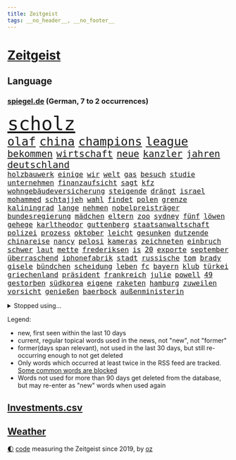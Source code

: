 ```yaml
---
title: Zeitgeist
tags: __no_header__, __no_footer__
---
```


# [Zeitgeist](https://oliz.io/zeitgeist/)

## Language

<h3><a href="https://www.spiegel.de" target="_blank">spiegel.de</a> (German, 7 to 2 occurrences)</h3>
<p style="font-family:monospace">
<span style="font-size:32pt"><a href="news_links.html#scholz" class="current">scholz</a></span>
<br>
<span style="font-size:20pt"><a href="news_links.html#olaf" class="current">olaf</a></span>
<span style="font-size:20pt"><a href="news_links.html#china" class="current">china</a></span>
<span style="font-size:20pt"><a href="news_links.html#champions" class="current">champions</a></span>
<span style="font-size:20pt"><a href="news_links.html#league" class="current">league</a></span>
<br>
<span style="font-size:16pt"><a href="news_links.html#bekommen" class="current">bekommen</a></span>
<span style="font-size:16pt"><a href="news_links.html#wirtschaft" class="current">wirtschaft</a></span>
<span style="font-size:16pt"><a href="news_links.html#neue" class="current">neue</a></span>
<span style="font-size:16pt"><a href="news_links.html#kanzler" class="current">kanzler</a></span>
<span style="font-size:16pt"><a href="news_links.html#jahren" class="current">jahren</a></span>
<span style="font-size:16pt"><a href="news_links.html#deutschland" class="current">deutschland</a></span>
<br>
<span style="font-size:12pt"><a href="news_links.html#holzbauwerk" class="new">holzbauwerk</a></span>
<span style="font-size:12pt"><a href="news_links.html#einige" class="current">einige</a></span>
<span style="font-size:12pt"><a href="news_links.html#wir" class="current">wir</a></span>
<span style="font-size:12pt"><a href="news_links.html#welt" class="current">welt</a></span>
<span style="font-size:12pt"><a href="news_links.html#gas" class="current">gas</a></span>
<span style="font-size:12pt"><a href="news_links.html#besuch" class="current">besuch</a></span>
<span style="font-size:12pt"><a href="news_links.html#studie" class="current">studie</a></span>
<span style="font-size:12pt"><a href="news_links.html#unternehmen" class="current">unternehmen</a></span>
<span style="font-size:12pt"><a href="news_links.html#finanzaufsicht" class="new">finanzaufsicht</a></span>
<span style="font-size:12pt"><a href="news_links.html#sagt" class="current">sagt</a></span>
<span style="font-size:12pt"><a href="news_links.html#kfz" class="new">kfz</a></span>
<span style="font-size:12pt"><a href="news_links.html#wohngebäudeversicherung" class="new">wohngebäudeversicherung</a></span>
<span style="font-size:12pt"><a href="news_links.html#steigende" class="current">steigende</a></span>
<span style="font-size:12pt"><a href="news_links.html#drängt" class="current">drängt</a></span>
<span style="font-size:12pt"><a href="news_links.html#israel" class="current">israel</a></span>
<span style="font-size:12pt"><a href="news_links.html#mohammed" class="current">mohammed</a></span>
<span style="font-size:12pt"><a href="news_links.html#schtajjeh" class="new">schtajjeh</a></span>
<span style="font-size:12pt"><a href="news_links.html#wahl" class="current">wahl</a></span>
<span style="font-size:12pt"><a href="news_links.html#findet" class="current">findet</a></span>
<span style="font-size:12pt"><a href="news_links.html#polen" class="current">polen</a></span>
<span style="font-size:12pt"><a href="news_links.html#grenze" class="current">grenze</a></span>
<span style="font-size:12pt"><a href="news_links.html#kaliningrad" class="new">kaliningrad</a></span>
<span style="font-size:12pt"><a href="news_links.html#lange" class="current">lange</a></span>
<span style="font-size:12pt"><a href="news_links.html#nehmen" class="current">nehmen</a></span>
<span style="font-size:12pt"><a href="news_links.html#nobelpreisträger" class="current">nobelpreisträger</a></span>
<span style="font-size:12pt"><a href="news_links.html#bundesregierung" class="current">bundesregierung</a></span>
<span style="font-size:12pt"><a href="news_links.html#mädchen" class="current">mädchen</a></span>
<span style="font-size:12pt"><a href="news_links.html#eltern" class="current">eltern</a></span>
<span style="font-size:12pt"><a href="news_links.html#zoo" class="current">zoo</a></span>
<span style="font-size:12pt"><a href="news_links.html#sydney" class="new">sydney</a></span>
<span style="font-size:12pt"><a href="news_links.html#fünf" class="current">fünf</a></span>
<span style="font-size:12pt"><a href="news_links.html#löwen" class="new">löwen</a></span>
<span style="font-size:12pt"><a href="news_links.html#gehege" class="new">gehege</a></span>
<span style="font-size:12pt"><a href="news_links.html#karltheodor" class="current">karltheodor</a></span>
<span style="font-size:12pt"><a href="news_links.html#guttenberg" class="current">guttenberg</a></span>
<span style="font-size:12pt"><a href="news_links.html#staatsanwaltschaft" class="current">staatsanwaltschaft</a></span>
<span style="font-size:12pt"><a href="news_links.html#polizei" class="current">polizei</a></span>
<span style="font-size:12pt"><a href="news_links.html#prozess" class="current">prozess</a></span>
<span style="font-size:12pt"><a href="news_links.html#oktober" class="current">oktober</a></span>
<span style="font-size:12pt"><a href="news_links.html#leicht" class="current">leicht</a></span>
<span style="font-size:12pt"><a href="news_links.html#gesunken" class="current">gesunken</a></span>
<span style="font-size:12pt"><a href="news_links.html#dutzende" class="current">dutzende</a></span>
<span style="font-size:12pt"><a href="news_links.html#chinareise" class="new">chinareise</a></span>
<span style="font-size:12pt"><a href="news_links.html#nancy" class="current">nancy</a></span>
<span style="font-size:12pt"><a href="news_links.html#pelosi" class="current">pelosi</a></span>
<span style="font-size:12pt"><a href="news_links.html#kameras" class="current">kameras</a></span>
<span style="font-size:12pt"><a href="news_links.html#zeichneten" class="new">zeichneten</a></span>
<span style="font-size:12pt"><a href="news_links.html#einbruch" class="current">einbruch</a></span>
<span style="font-size:12pt"><a href="news_links.html#schwer" class="current">schwer</a></span>
<span style="font-size:12pt"><a href="news_links.html#laut" class="current">laut</a></span>
<span style="font-size:12pt"><a href="news_links.html#mette" class="new">mette</a></span>
<span style="font-size:12pt"><a href="news_links.html#frederiksen" class="new">frederiksen</a></span>
<span style="font-size:12pt"><a href="news_links.html#is" class="current">is</a></span>
<span style="font-size:12pt"><a href="news_links.html#20" class="current">20</a></span>
<span style="font-size:12pt"><a href="news_links.html#exporte" class="current">exporte</a></span>
<span style="font-size:12pt"><a href="news_links.html#september" class="current">september</a></span>
<span style="font-size:12pt"><a href="news_links.html#überraschend" class="current">überraschend</a></span>
<span style="font-size:12pt"><a href="news_links.html#iphonefabrik" class="new">iphonefabrik</a></span>
<span style="font-size:12pt"><a href="news_links.html#stadt" class="current">stadt</a></span>
<span style="font-size:12pt"><a href="news_links.html#russische" class="current">russische</a></span>
<span style="font-size:12pt"><a href="news_links.html#tom" class="current">tom</a></span>
<span style="font-size:12pt"><a href="news_links.html#brady" class="current">brady</a></span>
<span style="font-size:12pt"><a href="news_links.html#gisele" class="current">gisele</a></span>
<span style="font-size:12pt"><a href="news_links.html#bündchen" class="current">bündchen</a></span>
<span style="font-size:12pt"><a href="news_links.html#scheidung" class="current">scheidung</a></span>
<span style="font-size:12pt"><a href="news_links.html#leben" class="current">leben</a></span>
<span style="font-size:12pt"><a href="news_links.html#fc" class="current">fc</a></span>
<span style="font-size:12pt"><a href="news_links.html#bayern" class="current">bayern</a></span>
<span style="font-size:12pt"><a href="news_links.html#klub" class="current">klub</a></span>
<span style="font-size:12pt"><a href="news_links.html#türkei" class="current">türkei</a></span>
<span style="font-size:12pt"><a href="news_links.html#griechenland" class="current">griechenland</a></span>
<span style="font-size:12pt"><a href="news_links.html#präsident" class="current">präsident</a></span>
<span style="font-size:12pt"><a href="news_links.html#frankreich" class="current">frankreich</a></span>
<span style="font-size:12pt"><a href="news_links.html#julie" class="new">julie</a></span>
<span style="font-size:12pt"><a href="news_links.html#powell" class="new">powell</a></span>
<span style="font-size:12pt"><a href="news_links.html#49" class="current">49</a></span>
<span style="font-size:12pt"><a href="news_links.html#gestorben" class="current">gestorben</a></span>
<span style="font-size:12pt"><a href="news_links.html#südkorea" class="current">südkorea</a></span>
<span style="font-size:12pt"><a href="news_links.html#eigene" class="current">eigene</a></span>
<span style="font-size:12pt"><a href="news_links.html#raketen" class="current">raketen</a></span>
<span style="font-size:12pt"><a href="news_links.html#hamburg" class="current">hamburg</a></span>
<span style="font-size:12pt"><a href="news_links.html#zuweilen" class="new">zuweilen</a></span>
<span style="font-size:12pt"><a href="news_links.html#vorsicht" class="current">vorsicht</a></span>
<span style="font-size:12pt"><a href="news_links.html#genießen" class="current">genießen</a></span>
<span style="font-size:12pt"><a href="news_links.html#baerbock" class="current">baerbock</a></span>
<span style="font-size:12pt"><a href="news_links.html#außenministerin" class="current">außenministerin</a></span>
</p>
<details>
<summary>Stopped using...</summary>
<p class="former" style="font-size:12pt">
andrea(740) cdupolitiker(740) kanzlerin(740) richterin(740) rki(740) walter(740) arsenal(739) düsseldorf(739) skandal(739) 44(738) draußen(738) figur(738) rückschlag(738) usaußenminister(738) echte(737) einzug(737) geduld(737) radikal(737) wales(737) bundestags(736) dadurch(736) debüt(736) dienen(736) empörung(736) falsche(736) gelegt(736) halle(736) hamilton(736) jüngste(736) regierungschefs(736) registriert(736) riss(736) schlug(736) seitdem(736) sinken(736) straßen(736) anwohner(735) ausbruch(735) beachten(735) bitten(735) erholung(735) lager(735) manöver(735) persönlich(735) rest(735) tatverdächtige(735) ursula(735) verlierer(735) auftakt(734) bedenken(734) coronainfektion(734) flick(734) gewaltig(734) hansi(734) israelische(734) messi(734) portugal(734) tieren(734) digitalisierung(733) geschickt(733) punkt(733) scheinen(733) schlagzeilen(733) trennen(733) abschied(732) aktien(732) anteil(732) dreht(732) geschafft(732) isolation(732) jüngeren(732) klaus(732) verfügung(732) verluste(732) entsprechende(731) gedenken(731) jagd(731) kretschmer(731) kurzarbeit(731) löste(731) schmidt(731) stets(731) summe(731) feierte(730) leipziger(730) versprochen(730) bremst(729) philipp(729) verabschiedet(729) weißen(729) wälder(729) 400(728) bestraft(728) enthüllt(728) kreis(728) tödlich(728) verbreiten(728) auswahl(727) bilden(727) eindämmen(727) kaputt(727) käufer(727) produzieren(727) verstärken(727) wohnhaus(727) aktiv(726) besuchen(726) bloß(726) coronatests(726) fließt(726) gaben(726) tauchen(726) falschen(725) meinungsfreiheit(725) rettungskräfte(725) schwester(725) simon(725) usschauspielerin(725) wirken(725) impfkampagne(724) park(724) rafael(724) vierten(724) überraschung(724) hund(723) klimapolitik(723) prognosen(723) endspiel(722) erneuten(722) gesprächen(722) abgehört(721) arabische(721) einreise(721) garten(721) schaffte(721) stieß(721) bande(720) coronapolitik(720) enden(720) virologen(720) abgebrochen(719) berater(718) berät(718) kilometern(718) olympische(718) richard(718) betrifft(717) vieles(717) spitzenreiter(716) trug(716) züge(716) gefälschte(715) auftreten(714) bundesgerichtshof(714) enttäuschung(714) regelung(714) gesichert(713) zusammenstoß(713) le(712) motor(712) rollt(712) ökonomen(712) bisherigen(711) gemeinsames(711) wind(711) antrag(710) erderwärmung(710) brach(709) heutigen(709) springen(709) hunger(708) landesweit(707) rasen(707) sage(707) tennisprofi(707) fortsetzung(705) landet(705) begrüßt(703) bundesnetzagentur(703) mindestlohn(703) provoziert(702) bier(701) wendet(701) abstieg(700) 36(699) patzt(699) benötigen(697) schaut(697) schmerz(689) foto(685) zeitung(682) blinken(675) größe(673) gesetzlichen(672) rückte(672) gelangt(668) leiter(658) berichtete(638) schwangerschaftsabbrüche(637) übers(634) höheres(632) glasgow(629) zustimmen(629) zusätzlichen(626) vormarsch(605) finanziellen(588) strecken(576) lahm(571) erschoss(563) blut(559) rumänien(557) vehement(554) airline(544) stoltenberg(542) eskalierte(534) erschüttern(528) dynamo(525) fußballnationalmannschaft(525) lediglich(514) parlamentswahlen(502) tennisstar(501) gefilmt(494) müll(493) aachen(490) geflüchtet(488) fachkräftemangel(483) zentralbank(482) fluggesellschaften(479) zerstörte(479) wenigsten(476) traditionelle(474) brannte(470) kroatien(470) terroranschlag(469) verwandten(468) coup(465) emirate(465) floh(460) brücken(456) cup(456) waldbrand(452) landsleute(447) ausgefallen(445) emiraten(444) sorgten(443) erfolgreichste(442) zögert(442) dominieren(440) 120(438) fällig(438) kollision(434) stürme(433) highlights(431) befürwortet(426) gesammelt(425) günstiges(420) aufträge(418) anlage(417) nouripour(415) omid(415) dax(414) verteuern(414) paket(412) flüchtende(404) award(402) illegaler(402) staatsbesuch(402) böse(400) nachmittag(399) harris(398) jonas(395) protokoll(391) 22jährige(390) gesetzesänderung(390) wachsende(390) mehrwertsteuer(388) hierzulande(387) royals(384) einigt(383) kleinere(381) jeffrey(380) floyd(377) protestierten(377) ferrari(372) gazprom(367) gezielte(367) beider(364) krankenkassen(364) knappheit(359) gap(357) gedrängt(357) 41(355) spürbar(355) sprecherin(354) portal(350) rotterdam(350) menschlichkeit(349) komplizierter(347) euländer(344) luftwaffe(344) donbass(342) vorzugehen(342) beitreten(337) fahndet(337) stadtteil(334) empfindliche(333) vatikan(332) bekannteste(331) dunkeln(330) unserem(329) unosicherheitsrat(328) lärm(321) arbeitswelt(320) entsteht(318) einziger(313) dinosaurier(312) waffenruhe(310) sank(309) angekündigte(306) positiver(306) nordirak(305) frühe(302) pink(302) brown(301) ebay(301) verteuert(299) finnlands(297) problematisch(296) senden(294) weltbekannt(291) begleiter(290) kriegsgebiet(290) wimbledon(288) kannten(287) südpazifik(287) erkennt(286) nadal(286) wolf(285) ansprüche(283) abwehrspieler(282) gefechte(281) versteigerung(280) systematisch(278) bijan(277) djirsarai(277) kassel(277) beschäftigen(276) baute(273) elite(272) match(272) austritt(270) sony(269) großbrand(266) marilyn(264) helikopter(263) dresdner(261) abzuwenden(259) auswertung(259) genaue(259) herausgefunden(259) weltgrößte(256) klagte(254) zurecht(252) fraglich(250) schnellste(250) lawrow(249) infolge(248) vereinigte(248) abschaffung(247) flughäfen(245) funk(242) ansprache(241) außergewöhnlich(241) akt(239) great(239) mögliches(239) unwetter(239) zivilen(239) einmalige(238) verwaltung(238) vögel(238) pausen(236) stammen(235) verspätungen(235) flughafens(234) kylian(234) mbappé(234) traurig(234) englands(233) zugesagt(233) 170(226) bürokratie(226) befanden(225) sportart(225) gelöst(224) inakzeptable(224) schwache(224) festival(223) austausch(221) prorussischer(221) lieferstopp(219) beitritt(218) km/h(218) russlandsanktionen(217) anlässlich(215) duo(212) stopfen(212) achtzigern(210) landung(210) hochrangigen(209) örtlichen(209) vereinbaren(208) ausfällen(207) trier(207) finnische(206) ausgang(205) burkhard(205) mariupol(205) tyson(205) absichtlich(203) ansteigen(203) marathon(203) modern(203) raketenangriff(201) natobeitritt(200) starkes(199) umfasst(198) freundinnen(197) sozial(197) staatsbürgerschaft(197) spielerinnen(196) miete(195) verteidigte(195) fox(194) windkraft(194) oligarch(193) verwüstungen(193) fair(192) liveübertragung(192) spekulationen(192) flossen(191) kräften(191) weizen(190) überträgt(189) spürt(187) 46(186) crew(186) flüssiggas(186) tegernsee(185) bestechlichkeit(184) jamal(184) kotropfen(184) lukas(184) bestreiten(183) meeresspiegel(183) ordentlich(183) zweifelhaften(182) bogen(180) feiernder(179) beschuldigen(178) fernen(178) heike(178) beliebtesten(176) öpnv(176) arminia(175) einsetzt(175) irrtümer(175) besichtigen(174) verbrauchen(174) bayreuth(173) anrecht(171) sommerurlaub(171) ufer(171) nils(170) würdigung(170) aserbaidschan(169) jack(169) vergewaltigungen(169) energiemanager(166) gepard(166) schwedischen(166) islamist(165) steuersenkung(165) überfüllten(165) bebt(162) wütende(162) ablesen(160) gelockt(160) ankara(159) 91jährige(158) pforzheim(158) lustig(156) stresstest(156) gepäck(155) jubel(155) kopenhagen(155) bauarbeiten(153) umbringen(153) auszugleichen(152) boote(151) netzagenturchef(151) verheiratet(151) gaza(150) kleid(150) monroe(149) birgt(148) abholzung(147) 79(146) starkgemacht(146) unbewohnbar(146) weckruf(146) ac(145) feuern(145) vergewaltiger(145) ausgerufen(144) debattiert(144) einflussnahme(144) 14jährigen(143) elisabeth(143) gestürmt(143) japanische(143) entwickler(142) liv(141) bistum(140) toben(140) tiefsten(139) europameister(138) stürmten(138) bedrohte(137) massivem(137) empfehlungen(136) wohlstandsverlust(136) restlichen(135) sportlich(135) anwesen(134) ausgezahlt(134) familienplanung(134) führungsstil(134) borne(133) joshua(133) kimmich(133) nächster(133) kapazitäten(131) votum(131) dividende(130) gewütet(130) periode(130) teamchef(130) trümmer(130) geschäftsmodell(129) sexistischer(129) charakterlichen(128) tierschutz(127) andrew(126) pendler(126) verhaftung(126) 54(125) gedeckelt(125) kaffee(125) preisdeckel(125) ausgesucht(124) posse(124) unantastbar(124) südlich(123) zweithöchste(123) keinerlei(121) tschechischen(121) verschickt(121) bluff(120) eingeholt(120) fletcher(120) spitzt(120) demonstrierten(119) frauenteam(119) valley(119) zunehmender(118) artikel(117) wozu(117) ausgewählt(116) fashion(116) heiklen(116) löcher(116) syriens(116) zurückzuführen(116) absoluter(115) besonnenheit(115) einsätze(115) gnabry(115) hardliner(115) intervention(115) pay(115) plakate(115) serge(115) begeisterung(114) regenbogenflagge(114) 52(113) 97(113) bestellte(113) panama(113) revolutionieren(113) temperatur(113) unwahrscheinlicher(113) wembley(113) 230(112) mittwochvormittag(112) seemanöver(112) vorläufigen(112) finde(111) konstruktion(111) ryan(111) 1990(110) dfbteam(110) hof(109) homo(109) klimaanlagen(109) verstoßen(109) gesichtern(108) hosen(108) katholiken(108) sehe(108) tasche(108) energieunternehmen(107) energieversorger(107) g7gipfel(107) niedersachsens(107) ursprung(106) ausmaße(105) grenzkontrollen(105) week(105) 27jährige(104) baku(104) coronajahr(104) funktionierte(104) golfstaat(104) untätigkeit(103) bahnstreik(102) expertenrat(102) platziert(102) weile(102) billig(101) fester(101) golfregion(101) gottschalk(101) gründung(101) konto(101) verteilen(101) schlief(100) zoff(100) gassparen(99) verbraucherinnen(99) cumexaffäre(98) lucas(98) rechtsruck(97) folgten(96) lebensweise(96) aktueller(95) außenwelt(95) batterien(95) saale(95) solaranlage(95) unzufriedenheit(95) högel(94) michail(94) niels(94) fläche(93) kollidiert(93) militärhistoriker(93) mitentscheiden(93) prideparade(93) verträge(93) beschlossenen(92) gemeinsamer(92) lokomotive(92) schlangen(92) verletzen(92) überlegt(92) bekomme(91) doppelleben(91) gefährt(91) landwirtschaft(91) mailänder(91) maschinenbau(91) pistorius(91) sportgrafik(91) verblüffende(91) wertschöpfung(91) doppel(90) geringem(90) küstenort(90) massentauglich(90) tagebücher(90) verstarb(90) ausgedünnt(89) einschlag(89) indizien(89) problematischen(89) tennisspielerinnen(89) dummheit(88) funktion(88) milliardenverluste(88) niedrigsten(88) prostituierte(88) toilette(88) ängsten(88) angestellt(87) streikt(87) vordergrund(87) gelbe(86) känguru(86) vermietern(86) 17jähriger(85) horst(85) scheiterten(85) sommerfest(85) sterberate(85) finanzpolitischen(84) gedämmt(84) schottischen(84) unregelmäßigkeiten(84) verabreicht(84) überrumpelt(84) 60jährige(82) antony(82) effektiv(82) gasimporteure(82) gewährleisten(82) prangte(82) vonovia(82) überragte(82) coronainzidenz(81) gender(81) getränkeindustrie(81) hallo(81) hungrig(81) konfisziert(81) nicolai(81) obszöne(81) shinzō(81) unterschlupf(81) abgebaut(80) ablösen(80) befeuern(80) eurechtsstaatsverfahren(80) expertinnen(80) laute(80) socialmediaplattform(80) taxi(80) gesichter(79) kommentator(79) schriftzug(79) arbeitskräfte(78) bosse(78) gefühlt(78) hauseigentümer(78) heizungen(78) joint(78) umverteilung(78) verdächtigem(78) dreierbündnis(77) eingebüßt(77) farce(77) metropolen(77) niedrigeren(77) rauchwolke(77) schusswaffe(77) bewahrt(76) fdpgeneralsekretär(76) lizzo(76) niederländerin(76) unwillen(76) usmusikerin(76) achter(75) gewisse(75) saudische(75) weltbevölkerung(75) 8000(74) dumme(74) entstand(74) jakob(74) kriselnden(74) passte(74) ringe(74) teenagern(74) vincent(74) dünger(73) feuerwehrmann(73) halbinsel(73) kenianer(73) mansplaining(73) modediscounter(73) notfallplan(73) prototypen(73) sexistischen(73) franke(72) geschmolzen(72) gleichberechtigten(72) gletscherspalte(72) prosieben(72) rudolph(72) rumäniens(72) siebtes(72) usedom(72) abteilung(71) brandt(71) coronaisolation(71) freundes(71) gefüllt(71) hagen(71) mitansehen(71) politikwissenschaftler(71) spieleklassiker(71) angeln(70) delegation(70) eingekesselt(70) gasimport(70) kulturpolitik(70) synodaler(70) wendete(70) berechtigten(69) brandung(69) bundesgesetz(69) frachtflugzeug(69) isolationspflicht(69) lewandowskis(69) verwundbar(69) walisischen(69) ermutigt(68) hebel(68) lebensgefährten(68) satan(68) schlimmeres(68) siegessicher(68) sozialsystem(68) streiks(68) wohngeldreform(68) 25000(67) abgeräumt(67) absurd(67) annette(67) bambi(67) bewältigen(67) hysterie(67) inselstaat(67) kapazität(67) katrin(67) raisi(67) säumiger(67) verursachen(67) beibehalten(66) blenden(66) d’italia(66) strahlung(66) abhielten(65) gasumlage(65) kreuzen(65) stärkt(65) annemiek(64) ausgetreten(64) booten(64) drüben(64) eingeschlossene(64) inflations(64) kushner(64) schwiegersohn(64) unsägliche(64) verzeichneten(64) vleuten(64) aktienmärkten(63) flugausfälle(63) großvermieter(63) italia(63) kleen(63) leistet(63) nahles(63) plagen(63) postfaschistische(63) sexkolumnistin(63) übergibt(63) gaming(62) klassen(62) komplikationen(62) messerstecher(62) musiala(62) scheidenden(62) dachten(61) einhaltung(61) gesunde(61) haut(61) lederhosen(61) nicholson(61) schuf(61) tücken(61) unfassbare(61) viertligist(61) brutkolonien(60) elton(60) parken(60) rad(60) umlage(60) weltgrößten(60) absurder(59) erklärten(59) wiesn(59) überdurchschnittlich(59) 63(58) festzelt(58) krachen(58) schulkinder(58) umweltpolitik(58) weggefährten(58) armeen(57) kappt(57) keinesfalls(57) knackt(57) verhöhnt(57) vorbestrafter(57) zunehmendes(57) breitensport(56) home(56) hunderttausend(56) ramona(56) schwiegereltern(56) websites(56) gebot(55) geheimdienstes(55) handschrift(55) nachsehen(55) qualifizierten(55) saniert(55) signale(55) vorcoronaniveau(55) überstehen(55) audretsch(54) hilfspaket(54) komfort(54) mobilisiert(54) 19jährigen(53) altern(53) cumexskandal(53) fische(53) gott(53) havanna(53) kubas(53) unkontrolliert(53) abschläge(52) amtierende(52) twittert(52) faust(51) gerste(51) geöffnete(51) jackson(51) raumsonde(51) tätern(51) vermutungen(51) wohlwollen(51) zugrunde(51) cancel(50) culture(50) erkundet(50) gräbt(50) hauptinsel(50) lagerhalle(50) richtete(50) schwachstellen(50) angler(49) fury(49) lettland(49) musikers(49) populär(49) töne(49) waters(49) finne(48) randale(48) verbal(48) verdichten(48) arbeitstag(47) faschismus(47) flugzeugträger(47) potenzielle(47) uss(47) verfallen(47) berichts(46) erfolgsautorin(46) künstlich(46) musikfestival(46) staatsfonds(46) verdächtig(46) 88(45) absturzstelle(45) atomkraftwerks(45) causa(45) fernhalten(45) führungskraft(45) literaturauszeichnung(45) rihanna(45) tabellenplatz(45) unruhen(45) befürworten(44) eignung(44) fortuna(44) irgendwie(44) nervösen(44) pandemiejahr(44) rechtspopulistischen(44) rekordzahl(44) wahlbeobachter(44) wyoming(44) ausgelobt(43) beauftragte(43) biermann(43) geschlechtergerechtigkeit(43) indigener(43) stellenanzeigen(43) wahlkommission(43) absprung(42) annahmen(42) eingesammelt(42) hitzetage(42) resultat(42) spiegeltitelgeschichte(42) zeidler(42) zerlegt(42) bemerkung(41) geteilt(41) mehrwertsteuersenkung(41) rudern(41) verfügbaren(41) wiederzubeleben(41) 417(40) azubis(40) eingreifen(40) handschlag(40) nämlich(40) regierungssprecher(40) verfassungsgericht(40) fraktionsvize(39) interessierte(39) meuthen(39) riga(39) ringer(39) rädern(39) schienenersatzverkehr(39) somalische(39) umgebung(39) armenien(38) forschern(38) gaskosten(38) inspektion(38) schönberger(38) antideutsche(37) eingenommen(37) flüchtlingskrise(37) fraktionsspitze(37) kanzlei(37) singer(37) symbolischen(37) atlantik(36) exmanager(36) gegenmaßnahme(36) gewähren(36) grundrauschen(36) khani(36) krisenkommunikation(36) luxusvilla(36) menopause(36) rechtes(36) toren(36) unionsfraktion(36) callcenter(35) freigegeben(35) ideologen(35) listen(35) umweg(35) belagerung(34) energieexpertin(34) fsb(34) menschengruppe(34) outfits(34) piste(34) spritztour(34) untergeht(34) gesünder(33) positives(33) seltsame(33) spdministerpräsident(33) todesopfern(33) zurückgekommen(33) baltische(32) fünfjährigen(32) recherche(32) unabhängigen(32) vorurteile(32) belgischen(31) berechtigte(31) elften(31) gratis(31) holocaustüberlebende(31) amtsstuben(30) diensten(30) einschnitte(30) gaspipelines(30) gedächtnisverlust(30) pubs(30) vollmundigen(30) bauer(29) beliefern(29) unterwandern(29) versorgern(29) ökosystem(29) ausgespart(28) fallende(28) remco(28) tonga(28) unterwasservulkans(28) vermasselte(28) clinton(27) ereignis(27) fortschrittlich(27) haltbarkeitsdatum(27) hillary(27) ndr(27) seniorinnen(27) unglücklich(27) abschöpfung(26) baggern(26) normalisieren(26) stillstand(26) ter(26) wandgemälde(26) angesehen(25) gegeneinander(25) mondmission(25) urs(25) ginge(24) parteiübergreifend(24) sensible(24) startfenster(24) atmet(23) aufräumarbeiten(23) eigenschaften(23) einsamkeit(23) klartext(23) porschebörsengang(23) rundgang(23) terrorverdacht(23) zahnarzt(23) zähne(23) 85jährige(22) atommeilern(22) buckingham(22) faul(22) fehlgeburten(22) palace(22) prunkvollen(22) schuldenfalle(22) aussortiert(21) autovermieter(21) blond(21) informanten(21) inzidenzen(21) kompetent(21) kruse(21) laufsteg(21) maut(21) mautnachforderungen(21) nationalgarde(21) schafften(21) spione(21) verhör(21) zimmer(21) bezwingen(20) fortschritte(20) neunjähriger(20) vakzinen(20) vermutete(20) durchgesetzt(19) formell(19) forscherin(19) konvoi(19) machtwechsel(19) naftogaz(19) oppositionspartei(19) stürmt(19) verstieß(19) arbeitsgericht(18) beobachter(18) blockbuster(18) georgischer(18) londonmarathon(18) ungesund(18) verwandelt(18) wahlkreis(18) nordhessen(17) silicon(17) volkswirt(17) wölfe(17) bürgerliche(16) energielieferanten(16) rutscht(16) testfahrt(16) 49jährige(15) bundeskriminalamt(15) charles’(15) ey(15) fortan(15) frances(15) orangen(15) rückblick(15) streitthema(15) tattoos(15) tiafoe(15) bootsunglück(14) eineinhalb(14) ronald(14) windsor(14) zerschlägt(14) auskommen(13) beihilfe(13) gunners(13) lionel(13) verkneifen(13) angrenzenden(12) ausnutzen(12) außenseiter(12) berechnen(12) erleichtern(12) grenzgebiet(12) hauptadressat(12) holzindustrie(12) misstraut(12) reynolds(12) abstimmungen(11) grünheide(11) legendär(11) nullcovidkurs(11) rechtswidrig(11) sterbens(11)
</p>
</details>
<p>Legend:
<ul>
<li><span class="new">new</span>, first seen within the last 10 days</li>
<li><span class="current">current</span>, regular topical words used in the news, not "new", not "former"</li>
<li><span class="former">former(days span relevant)</span>, not used in the last 30 days, but still re-occurring enough to not get deleted</li>
<li>Only words which occurred at least twice in the RSS feed are tracked. <a href="language/filters.py">Some common words are blocked</a></li>
<li>Words not used for more than 90 days get deleted from the database, but may re-enter as "new" words when used again</li>
</ul>
</p>

## [Investments](investments.html)[.csv](investments.csv)

## [Weather](weather.html)

<footer>
<a href="javascript:toggleTheme()" class="nav">🌓</a>
<a href="https://github.com/ooz/zeitgeist">code</a> measuring the Zeitgeist since 2019, by <a href="https://oliz.io">oz</a>
</footer>
